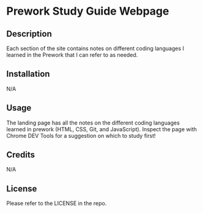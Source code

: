 # Prework Study Guide Webpage
## Description

Each section of the site contains notes on different coding languages I learned in the Prework that I can refer to as needed. 

## Installation

N/A

## Usage

The landing page has all the notes on the different coding languages learned in prework (HTML, CSS, Git, and JavaScript). Inspect the page with Chrome DEV Tools for a suggestion on which to study first!

## Credits

N/A

## License

Please refer to the LICENSE in the repo.